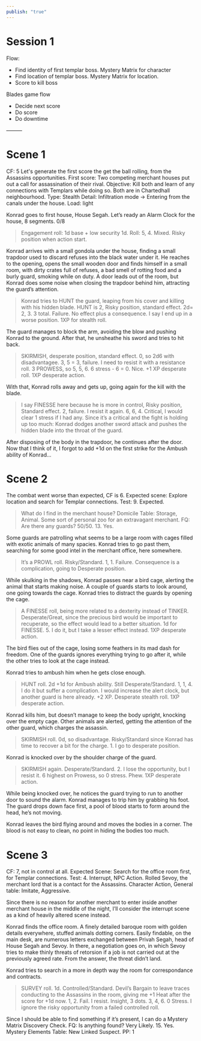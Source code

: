```yaml
---
publish: "true"
---
```

# Session 1
Flow:
- Find identity of first templar boss. Mystery Matrix for character
- Find location of templar boss. Mystery Matrix for location.
- Score to kill boss

Blades game flow
- Decide next score
- Do score
- Do downtime

———
# Scene 1
CF: 5
Let's generate the first score the get the ball rolling, from the Assassins opportunities.
First score: Two competing merchant houses put out a call for assassination of their rival.
Objective: Kill both and learn of any connections with Templars while doing so. Both are in Chartedhall neighbourhood.
Type: Stealth
Detail: Infiltration mode -> Entering from the canals under the house.
Load: light

Konrad goes to first house, House Segah.
Let’s ready an Alarm Clock for the house, 8 segments. 0/8

> Engagement roll: 1d base + low security 1d. Roll: 5, 4. Mixed. Risky position when action start.

Konrad arrives with a small gondola under the house, finding a small trapdoor used to discard refuses into the black water under it.
He reaches to the opening, opens the small wooden door and finds himself in a small room, with dirty crates full of refuses, a bad smell of rotting food and a burly guard, smoking while on duty. A door leads out of the room, but Konrad does some noise when closing the trapdoor behind him, attracting the guard’s attention. 

> Konrad tries to HUNT the guard, leaping from his cover and killing with his hidden blade. HUNT is 2, Risky position, standard effect. 2d= 2, 3. 3 total. Failure. No effect plus a consequence. I say I end up in a worse position. 1XP for stealth roll.

The guard manages to block the arm, avoiding the blow and pushing Konrad to the ground. After that, he unsheathe his sword and tries to hit back.

> SKIRMISH, desperate position, standard effect. 0, so 2d6 with disadvantagee. 3, 5 = 3, failure. I need to resist it with a resistance roll. 3 PROWESS, so 5, 5, 6. 6 stress - 6 = 0. Nice. +1 XP desperate roll. 1XP desperate action.

With that, Konrad rolls away and gets up, going again for the kill with the blade. 

> I say FINESSE here because he is more in control, Risky position, Standard effect. 2, failure. I resist it again. 6, 6, 4. Critical, I would clear 1 stress if I had any. Since it’s a critical and the fight is holding up too much: Konrad dodges another sword attack and pushes the hidden blade into the throat of the guard.

After disposing of the body in the trapdoor, he continues after the door.
Now that I think of it, I forgot to add +1d on the first strike for the Ambush ability of Konrad…

# Scene 2
The combat went worse than expected, CF is 6.
Expected scene: Explore location and search for Templar connections.
Test: 9. Expected.

> What do I find in the merchant house?
> Domicile Table: Storage, Animal.
> Some sort of personal zoo for an extravagant merchant.
> FQ: Are there any guards? 50/50. 13. Yes.

Some guards are patrolling what seems to be a large room with cages filled with exotic animals of many spacies.
Konrad tries to go past them, searching for some good intel in the merchant office, here somewhere. 

> It’s a PROWL roll. Risky/Standard. 1, 1. Failure. Consequence is a complication, going to Desperate position.

While skulking in the shadows, Konrad passes near a bird cage, alerting the animal that starts making noise. A couple of guards starts to look around, one going towards the cage. Konrad tries to distract the guards by opening the cage. 

> A FINESSE roll, being more related to a dexterity instead of TINKER. Desperate/Great, since the precious bird would be important to recuperate, so the effect would lead to a better situation. 1d for FINESSE. 5. 
> I do it, but I take a lesser effect instead. 1XP desperate action.

The bird flies out of the cage, losing some feathers in its mad dash for freedom. One of the guards ignores everything trying to go after it, while the other tries to look at the cage instead.

Konrad tries to ambush him when he gets close enough.
> HUNT roll. 2d +1d for Ambush ability. Still Desperate/Standard. 1, 1, 4. I do it but suffer a complication. I would increase the alert clock, but another guard is here already. +2 XP. Desperate stealth roll. 1XP desperate action.

Konrad kills him, but doesn’t manage to keep the body upright, knocking over the empty cage. Other animals are alerted, getting the attention of the other guard, which charges the assassin.

> SKIRMISH roll. 0d, so disadvantage. Risky/Standard since Konrad has time to recover a bit for the charge. 1. I go to desperate position.

Konrad is knocked over by the shoulder charge of the guard.

> SKIRMISH again. Desperate/Standard. 2. I lose the opportunity, but I resist it. 6 highest on Prowess, so 0 stress. Phew. 1XP desperate action.

While being knocked over, he notices the guard trying to run to another door to sound the alarm. Konrad manages to trip him by grabbing his foot. The guard drops down face first, a pool of blood starts to form around the head, he’s not moving.

Konrad leaves the bird flying around and moves the bodies in a corner. The blood is not easy to clean, no point in hiding the bodies too much.

# Scene 3
CF: 7, not in control at all.
Expected Scene: Search for the office room first, for Templar connections.
Test: 4. Interrupt, NPC Action. 
Rolled Sevoy, the merchant lord that is a contact for the Assassins.
Character Action, General table: Imitate, Aggressive.

Since there is no reason for another merchant to enter inside another merchant house in the middle of the night, I’ll consider the interrupt scene as a kind of heavily altered scene instead.

Konrad finds the office room. A finely detailed baroque room with golden details everywhere, stuffed animals dotting corners.
Easily findable, on the main desk, are numerous letters exchanged between Privah Segah, head of House Segah and Sevoy. In there, a negotiation goes on, in which Sevoy tries to make thinly threats of retorsion if a job is not carried out at the previously agreed rate. From the answer, the threat didn’t land.

Konrad tries to search in a more in depth way the room for correspondance and contracts.
> SURVEY roll. 1d. Controlled/Standard. Devil’s Bargain to leave traces conducting to the Assassins in the room, giving me +1 Heat after the score for +1d now. 1, 2. Fail. I resist. Insight, 3 dots. 3, 4, 6. 0 Stress. I ignore the risky opportunity from a failed controlled roll.

Since I should be able to find something if it’s present, I can do a Mystery Matrix Discovery Check.
FQ: Is anything found? Very Likely. 15. Yes.
Mystery Elements Table: New Linked Suspect. PP: 1
